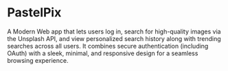 # PastelPix
A Modern Web app that lets users log in, search for high-quality images via the Unsplash API, and view personalized search history along with trending searches across all users. It combines secure authentication (including OAuth) with a sleek, minimal, and responsive design for a seamless browsing experience.
